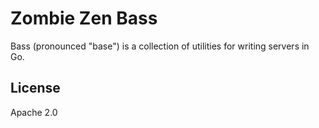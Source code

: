# Zombie Zen Bass

Bass (pronounced "base") is a collection of utilities for writing servers in Go.

## License

Apache 2.0
